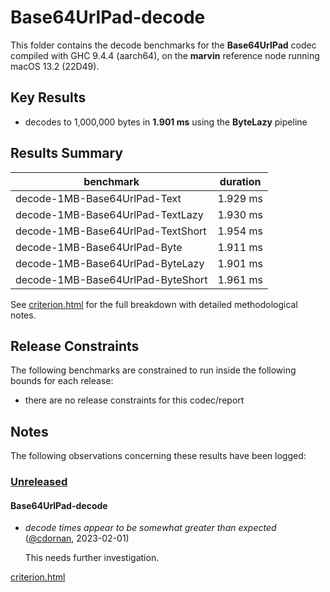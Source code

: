 # Base64UrlPad-decode

This folder contains the decode benchmarks for the **Base64UrlPad** codec compiled with GHC 9.4.4 (aarch64), on the 
**marvin** reference node running macOS 13.2 (22D49).

## Key Results

* decodes to 1,000,000 bytes in **1.901 ms** using the **ByteLazy** pipeline

## Results Summary

| benchmark                         | duration |
| --------------------------------- | -------- |
| decode-1MB-Base64UrlPad-Text      | 1.929 ms |
| decode-1MB-Base64UrlPad-TextLazy  | 1.930 ms |
| decode-1MB-Base64UrlPad-TextShort | 1.954 ms |
| decode-1MB-Base64UrlPad-Byte      | 1.911 ms |
| decode-1MB-Base64UrlPad-ByteLazy  | 1.901 ms |
| decode-1MB-Base64UrlPad-ByteShort | 1.961 ms |

See [criterion.html](criterion.html) for the full breakdown with detailed methodological notes.

## Release Constraints

The following benchmarks are constrained to run inside the following bounds for each release:

* there are no release constraints for this codec/report

## Notes

The following observations concerning these results have been logged:

### [Unreleased]

#### Base64UrlPad-decode

* _decode times appear to be somewhat greater than expected_ ([@cdornan], 2023-02-01)

    This needs further investigation.

[Unreleased]: <https://github.com/cdornan/polymede-benchmarks>
[@cdornan]: <https://github.com/cdornan>

[criterion.html](criterion.html)

